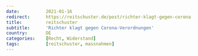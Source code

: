 ```yaml
---
date:          2021-01-16
redirect:      https://reitschuster.de/post/richter-klagt-gegen-corona-verordnungen/
title:         reitschuster
subtitle:      'Richter klagt gegen Corona-Verordnungen'
country:       DE
categories:    [Recht, Widerstand]
tags:          [reitschuster, massnahmen]
---
```

